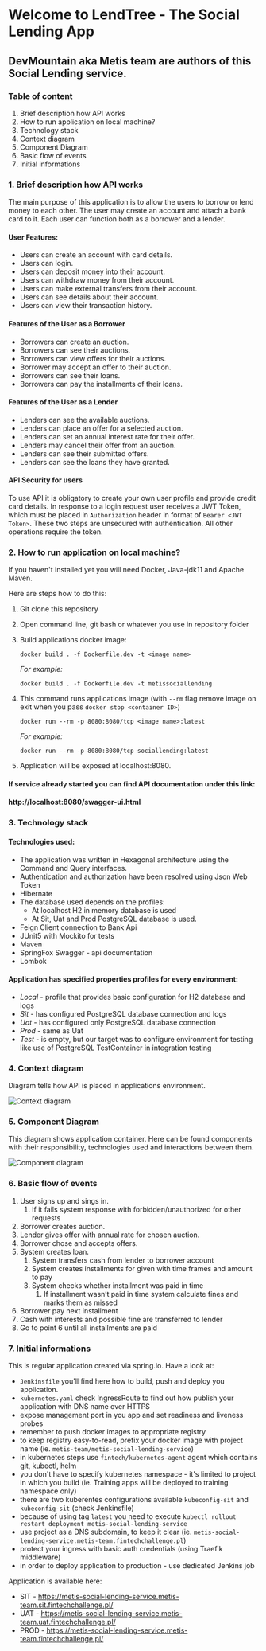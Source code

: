 # Welcome to LendTree - The Social Lending App
## DevMountain aka Metis team are authors of this Social Lending service.

### Table of content
1. Brief description how API works
2. How to run application on local machine?
3. Technology stack
4. Context diagram
5. Component Diagram
6. Basic flow of events
7. Initial informations

### 1. Brief description how API works
The main purpose of this application is to allow the users to borrow or lend money to each other. The user may create an account and attach a bank card to it. Each user can function both as a borrower and a lender.

#### User Features:
* Users can create an account with card details.
* Users can login.
* Users can deposit money into their account.
* Users can withdraw money from their account.
* Users can make external transfers from their account.
* Users can see details about their account.
* Users can view their transaction history.

#### Features of the User as a Borrower
* Borrowers can create an auction.
* Borrowers can see their auctions.
* Borrowers can view offers for their auctions.
* Borrower may accept an offer to their auction.
* Borrowers can see their loans.
* Borrowers can pay the installments of their loans.

#### Features of the User as a Lender
* Lenders can see the available auctions.
* Lenders can place an offer for a selected auction.
* Lenders can set an annual interest rate for their offer.
* Lenders may cancel their offer from an auction.
* Lenders can see their submitted offers.
* Lenders can see the loans they have granted.

#### API Security for users
To use API it is obligatory to create your own user profile and provide credit card details. 
In response to a login request user receives a JWT Token, which must be placed in ``Authorization``
header in format of ``Bearer <JWT Token>``. These two steps are unsecured with authentication. 
All other operations require the token.

### 2. How to run application on local machine?
If you haven't installed yet you will need Docker, Java-jdk11 and Apache Maven.

Here are steps how to do this:
1. Git clone this repository
2. Open command line, git bash or whatever you use in repository folder
3. Build applications docker image:
    ```
    docker build . -f Dockerfile.dev -t <image name>
    ```
    
    *For example:*
    ```
    docker build . -f Dockerfile.dev -t metissociallending
    ```
4. This command runs applications image (with ``--rm`` flag remove image on exit when you pass ``docker stop <container ID>``)
    ```
    docker run --rm -p 8080:8080/tcp <image name>:latest
    ```
    
    *For example:*
    ```
    docker run --rm -p 8080:8080/tcp sociallending:latest
    ```
5. Application will be exposed at localhost:8080.

#### If service already started you can find API documentation under this link:
#### http://localhost:8080/swagger-ui.html
  
### 3. Technology stack
#### Technologies used:
* The application was written in Hexagonal architecture using the Command and Query interfaces.
* Authentication and authorization have been resolved using Json Web Token
* Hibernate
* The database used depends on the profiles:
  * At localhost H2 in memory database is used
  * At Sit, Uat and Prod PostgreSQL database is used.
* Feign Client connection to Bank Api
* JUnit5 with Mockito for tests
* Maven
* SpringFox Swagger - api documentation
* Lombok

#### Application has specified properties profiles for every environment:
* *Local* - profile that provides basic configuration for H2 database and logs
* *Sit* - has configured PostgreSQL database connection and logs
* *Uat* - has configured only PostgreSQL database connection
* *Prod* - same as Uat
* *Test* - is empty, but our target was to configure environment for testing like use of PostgreSQL TestContainer in integration testing

### 4. Context diagram
Diagram tells how API is placed in applications environment.

![Context diagram](./readmeResources/context_diagram.png)
  
### 5. Component Diagram
This diagram shows application container. Here can be found components with their responsibility, technologies used and interactions between them.

![Component diagram](./readmeResources/container_diagram.png)

### 6. Basic flow of events
1. User signs up and sings in.
  	1. If it fails system response with forbidden/unauthorized for other requests
2. Borrower creates auction.
3. Lender gives offer with annual rate for chosen auction.
4. Borrower chose and accepts offers.
5. System creates loan.
  	1. System transfers cash from lender to borrower account
  	2. System creates installments for given with time frames and amount to pay
  	3. System checks whether installment was paid in time
    	1. If installment wasn’t paid in time system calculate fines and marks them as missed
6. Borrower pay next installment
7. Cash with interests and possible fine are transferred to lender
8. Go to point 6 until all installments are paid

### 7. Initial informations
This is regular application created via spring.io. Have a look at:
* `Jenkinsfile` you'll find here how to build, push and deploy you application.
* `kubernetes.yaml` check IngressRoute to find out how publish your application with DNS name over HTTPS
* expose management port in you app and set readiness and liveness probes
* remember to push docker images to appropriate registry
* to keep registry easy-to-read, prefix your docker image with project name (ie. `metis-team/metis-social-lending-service`)
* in kubernetes steps use `fintech/kubernetes-agent` agent which contains git, kubectl, helm
* you don't have to specify kubernetes namespace - it's limited to project in which you build (ie. Training apps will be deployed to training namespace only)
* there are two kuberentes configurations available `kubeconfig-sit` and `kubeconfig-sit` (check Jenkinsfile)
* because of using tag `latest` you need to execute `kubectl rollout restart deployment metis-social-lending-service`
* use project as a DNS subdomain, to keep it clear (ie. `metis-social-lending-service.metis-team.fintechchallenge.pl`)
* protect your ingress with basic auth credentials (using Traefik middleware)
* in order to deploy application to production - use dedicated Jenkins job

Application is available here:
* SIT - https://metis-social-lending-service.metis-team.sit.fintechchallenge.pl/
* UAT - https://metis-social-lending-service.metis-team.uat.fintechchallenge.pl/
* PROD - https://metis-social-lending-service.metis-team.fintechchallenge.pl/
